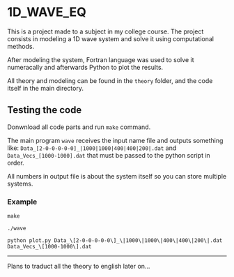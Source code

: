 # 1D_WAVE_EQ

This is a project made to a subject in my college course. The project consists in modeling a 1D wave system and solve it using computational methods.

After modeling the system, Fortran language was used to solve it numeracally and afterwards Python to plot the results.

All theory and modeling can be found in the `theory` folder, and the code itself in the main directory.

## Testing the code

Donwnload all code parts and run `make` command.

The main program `wave` receives the input name file and outputs something like: `Data_[2-0-0-0-0-0]_|1000|1000|400|400|200|.dat` and `Data_Vecs_[1000-1000].dat` that must be passed to the python script in order.

All numbers in output file is about the system itself so you can store multiple systems.

### Example

```
make

./wave

python plot.py Data_\[2-0-0-0-0-0\]_\|1000\|1000\|400\|400\|200\|.dat Data_Vecs_\[1000-1000\].dat
```


---

Plans to traduct all the theory to english later on...
